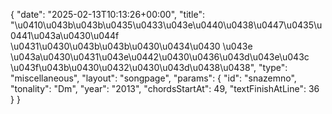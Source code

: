 {
    "date": "2025-02-13T10:13:26+00:00",
    "title": "\u0410\u043b\u043b\u0435\u0433\u043e\u0440\u0438\u0447\u0435\u0441\u043a\u0430\u044f \u0431\u0430\u043b\u043b\u0430\u0434\u0430 \u043e \u043a\u0430\u0431\u043e\u0442\u0430\u0436\u043d\u043e\u043c \u043f\u043b\u0430\u0432\u0430\u043d\u0438\u0438",
    "type": "miscellaneous",
    "layout": "songpage",
    "params": {
        "id": "snazemno",
        "tonality": "Dm",
        "year": "2013",
        "chordsStartAt": 49,
        "textFinishAtLine": 36
    }
}
